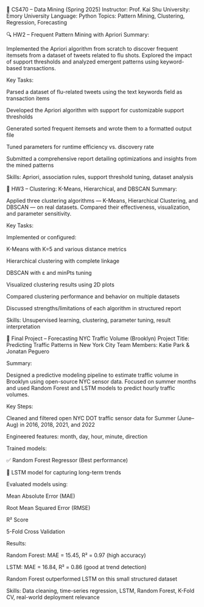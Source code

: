 📘 CS470 – Data Mining (Spring 2025)
Instructor: Prof. Kai Shu
University: Emory University
Language: Python
Topics: Pattern Mining, Clustering, Regression, Forecasting

🔍 HW2 – Frequent Pattern Mining with Apriori
Summary:

Implemented the Apriori algorithm from scratch to discover frequent itemsets from a dataset of tweets related to flu shots. Explored the impact of support thresholds and analyzed emergent patterns using keyword-based transactions.

Key Tasks:

Parsed a dataset of flu-related tweets using the text keywords field as transaction items

Developed the Apriori algorithm with support for customizable support thresholds

Generated sorted frequent itemsets and wrote them to a formatted output file

Tuned parameters for runtime efficiency vs. discovery rate

Submitted a comprehensive report detailing optimizations and insights from the mined patterns

Skills: Apriori, association rules, support threshold tuning, dataset analysis

🧮 HW3 – Clustering: K-Means, Hierarchical, and DBSCAN
Summary:

Applied three clustering algorithms — K-Means, Hierarchical Clustering, and DBSCAN — on real datasets. Compared their effectiveness, visualization, and parameter sensitivity.

Key Tasks:

Implemented or configured:

K-Means with K=5 and various distance metrics

Hierarchical clustering with complete linkage

DBSCAN with ε and minPts tuning

Visualized clustering results using 2D plots

Compared clustering performance and behavior on multiple datasets

Discussed strengths/limitations of each algorithm in structured report

Skills: Unsupervised learning, clustering, parameter tuning, result interpretation

🗽 Final Project – Forecasting NYC Traffic Volume (Brooklyn)
Project Title: Predicting Traffic Patterns in New York City
Team Members: Katie Park & Jonatan Peguero

Summary:

Designed a predictive modeling pipeline to estimate traffic volume in Brooklyn using open-source NYC sensor data. Focused on summer months and used Random Forest and LSTM models to predict hourly traffic volumes.

Key Steps:

Cleaned and filtered open NYC DOT traffic sensor data for Summer (June–Aug) in 2016, 2018, 2021, and 2022

Engineered features: month, day, hour, minute, direction

Trained models:

✅ Random Forest Regressor (Best performance)

🔄 LSTM model for capturing long-term trends

Evaluated models using:

Mean Absolute Error (MAE)

Root Mean Squared Error (RMSE)

R² Score

5-Fold Cross Validation

Results:

Random Forest: MAE = 15.45, R² = 0.97 (high accuracy)

LSTM: MAE = 16.84, R² = 0.86 (good at trend detection)

Random Forest outperformed LSTM on this small structured dataset

Skills: Data cleaning, time-series regression, LSTM, Random Forest, K-Fold CV, real-world deployment relevance
